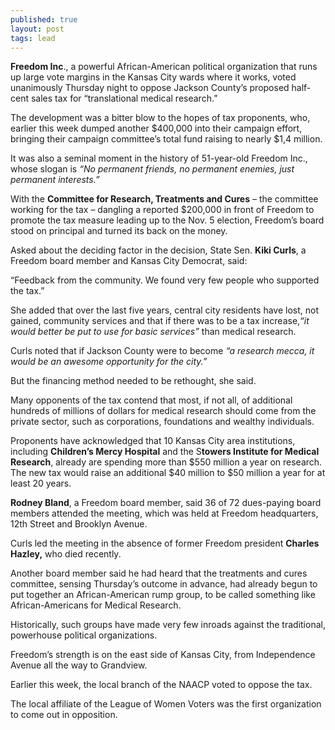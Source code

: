 ```yaml
---
published: true
layout: post
tags: lead
---
```


**Freedom Inc**., a powerful African-American political organization that runs up large vote margins in the Kansas City wards where it works, voted unanimously Thursday night to oppose Jackson County’s proposed half-cent sales tax for  “translational medical research.”

The development was a bitter blow to the hopes of tax proponents, who, earlier this week dumped another $400,000 into their campaign effort, bringing their campaign committee’s total fund raising to nearly $1,4 million.

It was also a seminal moment in the history of 51-year-old Freedom Inc., whose slogan is _“No permanent friends, no permanent enemies, just permanent interests.”_

With the **Committee for Research, Treatments and Cures** – the committee working for the tax – dangling a reported $200,000 in front of Freedom to promote the tax measure leading up to the Nov. 5 election, Freedom’s board stood on principal and turned its back on the money.

Asked about the deciding factor in the decision, State Sen. **Kiki Curls**, a Freedom board member and Kansas City Democrat, said:

“Feedback from the community. We found very few people who supported the tax.”

She added that over the last five years, central city residents have lost, not gained, community services and that if there was to be a tax increase,_“it would better be put to use for basic services”_ than medical research.

Curls noted that if Jackson County were to become _“a research mecca, it would be an awesome opportunity for the city.”_

But the financing method needed to be rethought, she said.

Many opponents of the tax contend that most, if not all, of additional hundreds of millions of dollars for medical research should come from the private sector, such as corporations, foundations and wealthy individuals.

Proponents have acknowledged that 10 Kansas City area institutions, including **Children’s Mercy Hospital** and the S**towers Institute for Medical Research**, already are spending more than $550 million a year on research. The new tax would raise an additional $40 million to $50 million a year for at least 20 years.       

**Rodney Bland**, a Freedom board member, said 36 of 72 dues-paying board members attended the meeting, which was held at Freedom headquarters, 12th Street and Brooklyn Avenue. 

Curls led the meeting in the absence of former Freedom president **Charles Hazley,** who died recently. 

Another board member said he had heard that the treatments and cures committee, sensing Thursday’s outcome in advance, had already begun to put together an African-American rump group, to be called something like African-Americans for Medical Research.

Historically, such groups have made very few inroads against the traditional, powerhouse political organizations. 

Freedom’s strength is on the east side of Kansas City, from Independence Avenue all the way to Grandview.

Earlier this week, the local branch of the NAACP voted to oppose the tax.

The local affiliate of the League of Women Voters was the first organization to come out in opposition.